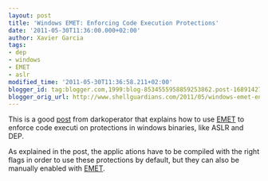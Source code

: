 ```yaml
---
layout: post
title: 'Windows EMET: Enforcing Code Execution Protections'
date: '2011-05-30T11:36:00.000+02:00'
author: Xavier Garcia
tags:
- dep
- windows
- EMET
- aslr
modified_time: '2011-05-30T11:36:58.211+02:00'
blogger_id: tag:blogger.com,1999:blog-8534555958859253862.post-1689142790777270481
blogger_orig_url: http://www.shellguardians.com/2011/05/windows-emet-enforcing-code-execution.html
---
```

This is a good [post](http://www.darkoperator.com/blog/2011/4/29/microsoft-emet.html) from darkoperator that explains how to use [EMET](http://www.microsoft.com/downloads/en/details.aspx?FamilyID=c6f0a6ee-05ac-4eb6-acd0-362559fd2f04) to enforce code executi on protections in windows binaries, like ASLR and DEP.

As explained in the post, the applic ations have to be compiled with the right flags in order to use these protections by default, but they can also be manually enabled with [EMET](http://www.microsoft.com/downloads/en/details.aspx?FamilyID=c6f0a6ee-05ac-4eb6-acd0-362559fd2f04).
